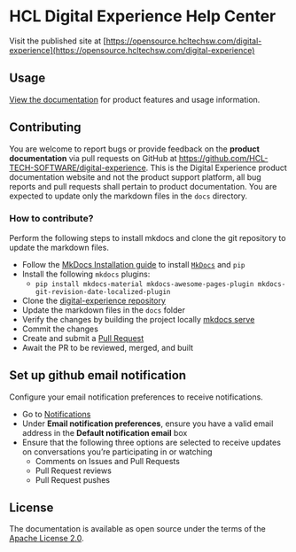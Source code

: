 # HCL Digital Experience Help Center

Visit the published site at [https://opensource.hcltechsw.com/digital-experience](https://opensource.hcltechsw.com/digital-experience)

## Usage

[View the documentation](https://opensource.hcltechsw.com/digital-experience/) for product features and usage information.

## Contributing

You are welcome to report bugs or provide feedback on the **product documentation** via pull requests on GitHub at https://github.com/HCL-TECH-SOFTWARE/digital-experience. This is the Digital Experience product documentation website and not the product support platform, all bug reports and pull requests shall pertain to product documentation. You are expected to update only the markdown files in the `docs` directory.

### How to contribute?

Perform the following steps to install mkdocs and clone the git repository to update the markdown files.

- Follow the [MkDocs Installation guide](https://www.mkdocs.org/user-guide/installation/) to install [`MkDocs`](https://www.mkdocs.org/) and `pip`
- Install the following `mkdocs` plugins:  
  - `pip install mkdocs-material mkdocs-awesome-pages-plugin mkdocs-git-revision-date-localized-plugin`
- Clone the [digital-experience repository](https://github.com/HCL-TECH-SOFTWARE/digital-experience)
- Update the markdown files in the `docs` folder
- Verify the changes by building the project locally [mkdocs serve](https://www.mkdocs.org/getting-started/#creating-a-new-project)
- Commit the changes
- Create and submit a [Pull Request](https://github.com/HCL-TECH-SOFTWARE/digital-experience/pulls)
- Await the PR to be reviewed, merged, and built

## Set up github email notification

Configure your email notification preferences to receive notifications.

- Go to [Notifications](https://github.com/settings/notifications)
- Under **Email notification preferences**, ensure you have a valid email address in the **Default notification email** box
- Ensure that the following three options are selected to receive updates on conversations you’re participating in or watching
  - Comments on Issues and Pull Requests
  - Pull Request reviews
  - Pull Request pushes

## License

The documentation is available as open source under the terms of the [Apache License 2.0](http://www.apache.org/licenses/).
